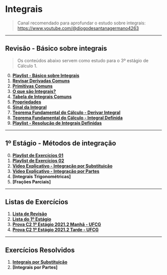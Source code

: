 # Integrais

> Canal recomendado para aprofundar o estudo sobre integrais: https://www.youtube.com/@diogodesantanagermano4263

---
## Revisão - Básico sobre integrais

> Os conteúdos abaixo servem como estudo para o 3º estágio de Cálculo 1.<br>

0. **[Playlist - Básico sobre Integrais](https://www.youtube.com/playlist?list=PLmtT_GZAQdt9FlOiqZvTdEHFmjZm4qPJR)** 
1. **[Revisar Derivadas Comuns](https://github.com/joao-pedro-angelo/AventurasPi/blob/main/imgs/DerivadasComuns.png)**
2. **[Primitivas Comuns](https://github.com/joao-pedro-angelo/AventurasPi/blob/main/imgs/PrimitivasComuns.png)**
3. **[O que são Integrais?](teoria/IntegraisIntroducao.md)**
4. **[Tabela de Integrais Comuns](https://github.com/joao-pedro-angelo/AventurasPi/blob/main/imgs/IntegraisComuns.png)**
5. **[Propriedades](teoria/PropriedadesIntegrais.md)**
6. **[Sinal da Integral](teoria/SinalDaIntegral.md)**
7. **[Teorema Fundamental do Cálculo - Derivar Integral](teoria/DerivarIntegral.md)**
8. **[Teorema Fundamental do Cálculo - Integral Definida](teoria/IntegralDefinida.md)**
9. **[Playlist - Resolução de Integrais Definidas](https://www.youtube.com/playlist?list=PLSP4PNEIJatVgEQUSTaSqp4D8I4ZQKcda)**

---
## 1º Estágio - Métodos de integração

0. **[Playlist de Exercícios 01](https://www.youtube.com/watch?v=wUspP1YBE5E&list=PLSP4PNEIJatWzWppVTkcpW-1xsIlSDGvI&pp=iAQB)**
1. **[Playlist de Exercícios 02](https://www.youtube.com/playlist?list=PLUdN13q_LrwqmIekdg8Ncqp0PsV1MyxYd)**
2. **[Vídeo Explicativo - Integração por Substituição](https://youtu.be/fHom2rFJGjg)**
3. **[Vídeo Explicativo - Integração por Partes](https://youtu.be/E3ZILV7ER54)**
4. **[Integrais Trigonométricas]**
5. **[Frações Parciais]**

---
## Listas de Exercícios

1. **[Lista de Revisão](pdfs/IntegraisEx01.pdf)**
2. **[Lista do 1º Estágio](pdfs/Lista1.pdf)**
3. **[Prova C2 1º Estágio 2021.2 Manhã - UFCG](pdfs/Prova01.1C2.pdf)**
4. **[Prova C2 1º Estágio 2021.2 Tarde - UFCG](pdfs/Prova01.2C2.pdf)**

---
## Exercícios Resolvidos

1. **[Integrais por Substituição](pdfs/ExResolvidosIntegralSubst.pdf)**
2. **[Integrais por Partes]**
